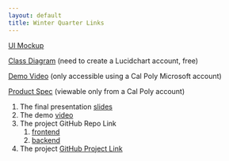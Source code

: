 ```yaml
---
layout: default
title: Winter Quarter Links
---
```


[UI Mockup](https://www.figma.com/file/FmLcRT5l7vd1cbvoQGtyp7/Bathroom-Finder?type=design&node-id=0%3A1&mode=design&t=nUx7QpkfeXCiwEbL-1)

[Class Diagram](https://lucid.app/lucidchart/47ad6648-9df2-4b58-8b33-a7746d3f5cfc/edit?viewport_loc=46%2C-313%2C1606%2C793%2C0_0&invitationId=inv_c5489d3a-ec63-474a-802e-e9f685a15bea)
(need to create a Lucidchart account, free)

[Demo Video](https://cpslo.sharepoint.com/:v:/s/csc308group6/EbUw3JA30y1LnFOSDVk8I9sB4JtlwtdgbjlpMzn4wIMtPg)
(only accessible using a Cal Poly Microsoft account)

[Product Spec](https://cpslo.sharepoint.com/:w:/s/csc308group6/ERqXhPTlsMxMkaaFmAbt31UB_TW3lnbgPoEV74getSyC7A?e=3JYtPA)
(viewable only from a Cal Poly account)

1. The final presentation [slides](https://cpslo.sharepoint.com/:p:/s/csc308group6/EZ4MPi6DDFpNrCqk5VHS-pkBORFtrK9t1VmV9oFSa86B_w)
2. The demo [video](https://cpslo.sharepoint.com/:v:/s/csc308group6/EbUw3JA30y1LnFOSDVk8I9sB4JtlwtdgbjlpMzn4wIMtPg)
3. The project GitHub Repo Link
   1. [frontend](https://github.com/Green-Kittens/bathroom-finder-frontend)
   1. [backend](https://github.com/Green-Kittens/bathroom-finder-backend)
4. The project [GitHub Project Link](https://github.com/orgs/Green-Kittens/projects/1)
